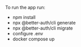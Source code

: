 To run the app run:

- npm install
- npx @better-auth/cli generate
- npx @better-auth/cli migrate
- configure .env
- docker compose up
